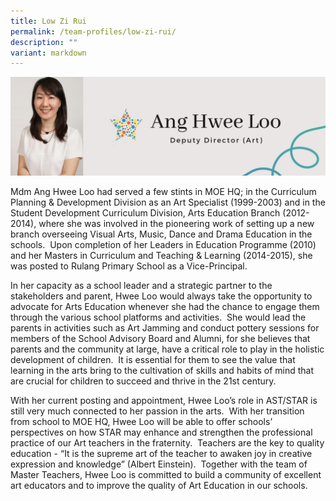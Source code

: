 ```yaml
---
title: Low Zi Rui
permalink: /team-profiles/low-zi-rui/
description: ""
variant: markdown
---
```

![](/images/Profile%20Pictures/3.png)

Mdm Ang Hwee Loo had served a few stints in MOE HQ; in the Curriculum Planning & Development Division as an Art Specialist (1999-2003) and in the Student Development Curriculum Division, Arts Education Branch (2012-2014), where she was involved in the pioneering work of setting up a new branch overseeing Visual Arts, Music, Dance and Drama Education in the schools.  Upon completion of her Leaders in Education Programme (2010) and her Masters in Curriculum and Teaching & Learning (2014-2015), she was posted to Rulang Primary School as a Vice-Principal.  
  
In her capacity as a school leader and a strategic partner to the stakeholders and parent, Hwee Loo would always take the opportunity to advocate for Arts Education whenever she had the chance to engage them through the various school platforms and activities.  She would lead the parents in activities such as Art Jamming and conduct pottery sessions for members of the School Advisory Board and Alumni, for she believes that parents and the community at large, have a critical role to play in the holistic development of children.  It is essential for them to see the value that learning in the arts bring to the cultivation of skills and habits of mind that are crucial for children to succeed and thrive in the 21st century.  
  
With her current posting and appointment, Hwee Loo’s role in AST/STAR is still very much connected to her passion in the arts.  With her transition from school to MOE HQ, Hwee Loo will be able to offer schools’ perspectives on how STAR may enhance and strengthen the professional practice of our Art teachers in the fraternity.  Teachers are the key to quality education - “It is the supreme art of the teacher to awaken joy in creative expression and knowledge” (Albert Einstein).  Together with the team of Master Teachers, Hwee Loo is committed to build a community of excellent art educators and to improve the quality of Art Education in our schools.